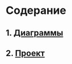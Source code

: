 # Содерание

## 1. [Диаграммы](https://github.com/ShvedAlexander/TRTPO-Project/blob/master/Documentation/Diagrams/Diagrams.md)

## 2. [Проект](https://github.com/ShvedAlexander/TRTPO-Project/blob/master/Documentation/Requirements/Requirements.md)
